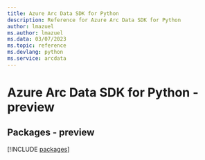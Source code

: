 ```yaml
---
title: Azure Arc Data SDK for Python
description: Reference for Azure Arc Data SDK for Python
author: lmazuel
ms.author: lmazuel
ms.data: 03/07/2023
ms.topic: reference
ms.devlang: python
ms.service: arcdata
---
```

# Azure Arc Data SDK for Python - preview
## Packages - preview
[!INCLUDE [packages](arc-data-index.md)]